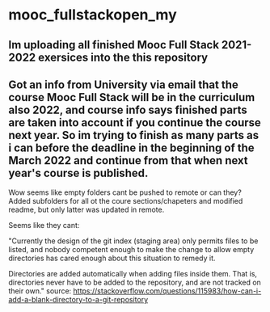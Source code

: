 # mooc_fullstackopen_my
Im uploading all finished Mooc Full Stack 2021-2022 exersices into the this repository
---
Got an info from University via email that the course Mooc Full Stack will be in the curriculum also 2022, and course info says finished parts are taken into account if you continue the course next year. So im trying to finish as many parts as i can before the deadline in the beginning of the March 2022 and continue from that when next year's course is published.
---
Wow seems like empty folders cant be pushed to remote or can they? Added subfolders for all ot the coure sections/chapeters and modified readme, but only latter was updated in remote.

Seems like they cant: 

"Currently the design of the git index (staging area) only permits files to be listed, and nobody competent enough to make the change to allow empty directories has cared enough about this situation to remedy it.

Directories are added automatically when adding files inside them. That is, directories never have to be added to the repository, and are not tracked on their own." source: https://stackoverflow.com/questions/115983/how-can-i-add-a-blank-directory-to-a-git-repository
